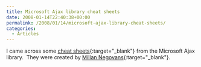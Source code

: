 ```yaml
---
title: Microsoft Ajax library cheat sheets
date: 2008-01-14T22:40:38+00:00
permalink: /2008/01/14/microsoft-ajax-library-cheat-sheets/
categories:
  - Articles
---
```

I came across some [cheat sheets](http://aspnetresources.com/blog/ms_ajax_cheat_sheets_batch2.aspx){:target="_blank"} from the Microsoft Ajax library.  They were created by [Millan Negovans](http://aspnetresources.com/blog/default.aspx){:target="_blank"}.
